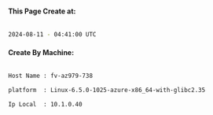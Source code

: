 
   
#### This Page Create at:

```bash

2024-08-11 - 04:41:00 UTC

```

#### Create By Machine:

```bash

Host Name : fv-az979-738

platform  : Linux-6.5.0-1025-azure-x86_64-with-glibc2.35

Ip Local  : 10.1.0.40

```

